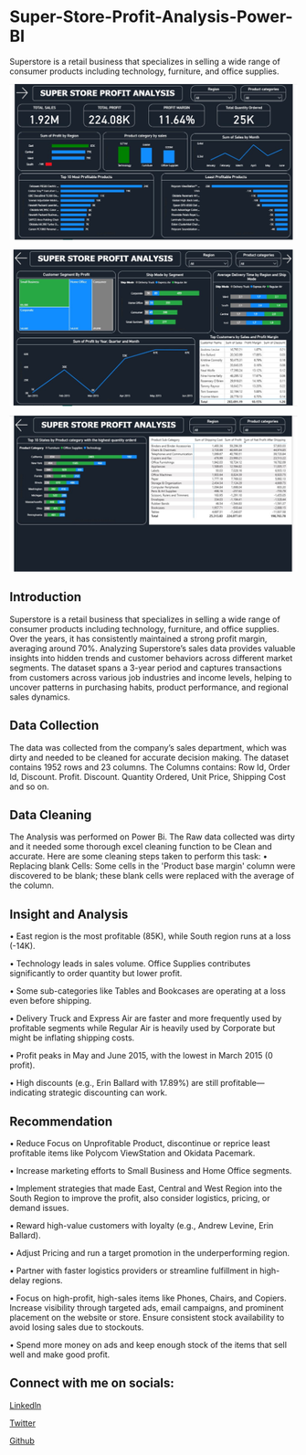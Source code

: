 # Super-Store-Profit-Analysis-Power-BI
Superstore is a retail business that specializes in selling a wide range of consumer products including technology, furniture, and office supplies. 

![](https://github.com/theolubabs/Super-Store-Profit-Analysis-Power-BI/blob/main/Super%20Store%20Profit%20Analysis%201.jpg)

![](https://github.com/theolubabs/Super-Store-Profit-Analysis-Power-BI/blob/main/Super%20Store%20Profit%20Analysis%202.jpg)

![](https://github.com/theolubabs/Super-Store-Profit-Analysis-Power-BI/blob/main/Super%20Store%20Profit%20Analysis%203.jpg)

## Introduction
Superstore is a retail business that specializes in selling a wide range of consumer products including technology, furniture, and office supplies. Over the years, it has consistently maintained a strong profit margin, averaging around 70%. Analyzing Superstore’s sales data provides valuable insights into hidden trends and customer behaviors across different market segments. The dataset spans a 3-year period and captures transactions from customers across various job industries and income levels, helping to uncover patterns in purchasing habits, product performance, and regional sales dynamics.

## Data Collection
The data was collected from the company’s sales department, which was dirty and needed to be cleaned for accurate decision making. The dataset contains 1952 rows and 23 columns. The Columns contains: Row Id, Order Id, Discount. Profit. Discount. Quantity Ordered, Unit Price, Shipping Cost and so on.

## Data Cleaning
The Analysis was performed on Power Bi. The Raw data collected was dirty and it needed some thorough excel cleaning function to be Clean and accurate. Here are some cleaning steps taken to perform this task:
•	Replacing blank Cells: Some cells in the 'Product base margin' column were discovered to be blank; these blank cells were replaced with the average of the column.

## Insight and Analysis
•	East region is the most profitable (85K), while South region runs at a loss (-14K).

•	Technology leads in sales volume. Office Supplies contributes significantly to order quantity but lower profit.

•	Some sub-categories like Tables and Bookcases are operating at a loss even before shipping.

•	Delivery Truck and Express Air are faster and more frequently used by profitable segments while Regular Air is heavily used by Corporate but might be inflating shipping costs.

•	Profit peaks in May and June 2015, with the lowest in March 2015 (0 profit).

•	High discounts (e.g., Erin Ballard with 17.89%) are still profitable—indicating strategic discounting can work.


## Recommendation 
•	Reduce Focus on Unprofitable Product, discontinue or reprice least profitable items like Polycom ViewStation and Okidata Pacemark.

•	Increase marketing efforts to Small Business and Home Office segments.

•	Implement strategies that made East, Central and West Region into the South Region to improve the profit, also consider logistics, pricing, or demand issues.

•	Reward high-value customers with loyalty (e.g., Andrew Levine, Erin Ballard).

•	Adjust Pricing and run a target promotion in the underperforming region.

•	Partner with faster logistics providers or streamline fulfillment in high-delay regions.

•	Focus on high-profit, high-sales items like Phones, Chairs, and Copiers. Increase visibility through targeted ads, email campaigns, and prominent placement on the website or store. Ensure consistent stock availability to avoid losing sales due to stockouts.

•	Spend more money on ads and keep enough stock of the items that sell well and make good profit.


## Connect with me on socials:
[Linkedln](https://www.linkedin.com/in/babatunde-oluwatimilehin/)

[Twitter](https://x.com/theolu_babs)

[Github](https://github.com/theolubabs)





 

